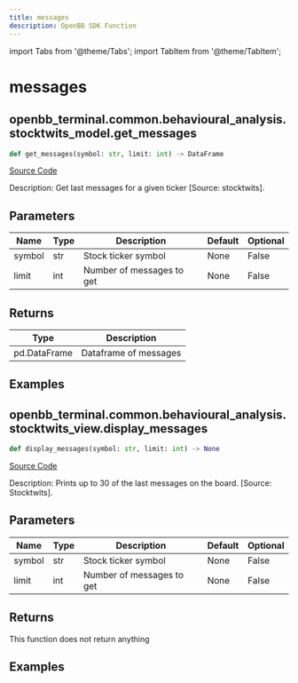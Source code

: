 ```yaml
---
title: messages
description: OpenBB SDK Function
---
```


import Tabs from '@theme/Tabs';
import TabItem from '@theme/TabItem';

# messages

<Tabs>
<TabItem value="model" label="Model" default>

## openbb_terminal.common.behavioural_analysis.stocktwits_model.get_messages

```python title='openbb_terminal/common/behavioural_analysis/stocktwits_model.py'
def get_messages(symbol: str, limit: int) -> DataFrame
```
[Source Code](https://github.com/OpenBB-finance/OpenBBTerminal/tree/main/openbb_terminal/common/behavioural_analysis/stocktwits_model.py#L52)

Description: Get last messages for a given ticker [Source: stocktwits].

## Parameters

| Name | Type | Description | Default | Optional |
| ---- | ---- | ----------- | ------- | -------- |
| symbol | str | Stock ticker symbol | None | False |
| limit | int | Number of messages to get | None | False |

## Returns

| Type | Description |
| ---- | ----------- |
| pd.DataFrame | Dataframe of messages |

## Examples



</TabItem>
<TabItem value="view" label="View">

## openbb_terminal.common.behavioural_analysis.stocktwits_view.display_messages

```python title='openbb_terminal/common/behavioural_analysis/stocktwits_view.py'
def display_messages(symbol: str, limit: int) -> None
```
[Source Code](https://github.com/OpenBB-finance/OpenBBTerminal/tree/main/openbb_terminal/common/behavioural_analysis/stocktwits_view.py#L39)

Description: Prints up to 30 of the last messages on the board. [Source: Stocktwits].

## Parameters

| Name | Type | Description | Default | Optional |
| ---- | ---- | ----------- | ------- | -------- |
| symbol | str | Stock ticker symbol | None | False |
| limit | int | Number of messages to get | None | False |

## Returns

This function does not return anything

## Examples



</TabItem>
</Tabs>